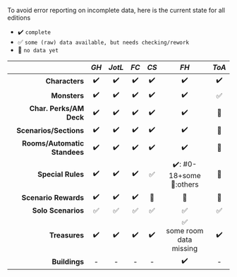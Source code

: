 To avoid error reporting on incomplete data, here is the current state for all editions

- :heavy_check_mark: `complete`
- :white_check_mark: `some (raw) data available, but needs checking/rework`
- :no_entry_sign: `no data yet` 

|                              |        *GH*        |       *JotL*       |        *FC*        |        *CS*        |                           *FH*                           |       *ToA*        |
| ---------------------------: | :----------------: | :----------------: | :----------------: | :----------------: | :------------------------------------------------------: | :----------------: |
|               **Characters** | :heavy_check_mark: | :heavy_check_mark: | :heavy_check_mark: | :heavy_check_mark: |                    :heavy_check_mark:                    | :heavy_check_mark: |
|                 **Monsters** | :heavy_check_mark: | :heavy_check_mark: | :heavy_check_mark: | :heavy_check_mark: |                    :heavy_check_mark:                    | :white_check_mark: |
|      **Char. Perks/AM Deck** | :heavy_check_mark: | :heavy_check_mark: | :heavy_check_mark: | :heavy_check_mark: |                    :heavy_check_mark:                    |  :no_entry_sign:   |
|       **Scenarios/Sections** | :heavy_check_mark: | :heavy_check_mark: | :heavy_check_mark: | :heavy_check_mark: |                    :heavy_check_mark:                    |  :no_entry_sign:   |
| **Rooms/Automatic Standees** | :heavy_check_mark: | :heavy_check_mark: | :heavy_check_mark: | :heavy_check_mark: |                    :heavy_check_mark:                    |  :no_entry_sign:   |
|            **Special Rules** | :heavy_check_mark: | :heavy_check_mark: | :heavy_check_mark: | :white_check_mark: | :heavy_check_mark:: #0-18+some<br>:no_entry_sign::others |  :no_entry_sign:   |
|         **Scenario Rewards** | :heavy_check_mark: | :heavy_check_mark: | :heavy_check_mark: |  :no_entry_sign:   |                     :no_entry_sign:                      |  :no_entry_sign:   |
|           **Solo Scenarios** | :white_check_mark: | :white_check_mark: | :white_check_mark: | :white_check_mark: |                    :white_check_mark:                    | :white_check_mark: |
|                **Treasures** | :heavy_check_mark: | :heavy_check_mark: | :heavy_check_mark: | :heavy_check_mark: |       :white_check_mark:<br>some room data missing       | :heavy_check_mark: |
|                **Buildings** |         -          |         -          |         -          |         -          |                    :heavy_check_mark:                    |         -          |
